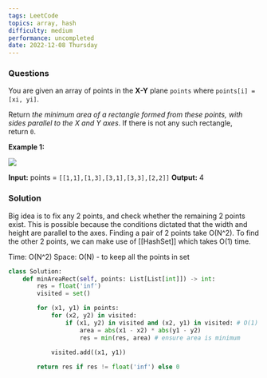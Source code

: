 ```yaml
---
tags: LeetCode
topics: array, hash
difficulty: medium
performance: uncompleted
date: 2022-12-08 Thursday
---
```


### Questions

You are given an array of points in the **X-Y** plane `points` where `points[i] = [xi, yi]`.

Return _the minimum area of a rectangle formed from these points, with sides parallel to the X and Y axes_. If there is not any such rectangle, return `0`.

**Example 1:**

![](https://assets.leetcode.com/uploads/2021/08/03/rec1.JPG)

**Input:** points = `[[1,1],[1,3],[3,1],[3,3],[2,2]]`
**Output:** 4

### Solution

Big idea is to fix any 2 points, and check whether the remaining 2 points exist. This is possible because the conditions dictated that the width and height are parallel to the axes. Finding a pair of 2 points take O(N^2). To find the other 2 points, we can make use of [[HashSet]] which takes O(1) time.

Time: O(N^2)
Space: O(N) - to keep all the points in set

```python
class Solution:
    def minAreaRect(self, points: List[List[int]]) -> int:
        res = float('inf')
        visited = set()

        for (x1, y1) in points:
            for (x2, y2) in visited:
                if (x1, y2) in visited and (x2, y1) in visited: # O(1)
                    area = abs(x1 - x2) * abs(y1 - y2)
                    res = min(res, area) # ensure area is minimum
                    
            visited.add((x1, y1))

        return res if res != float('inf') else 0
```